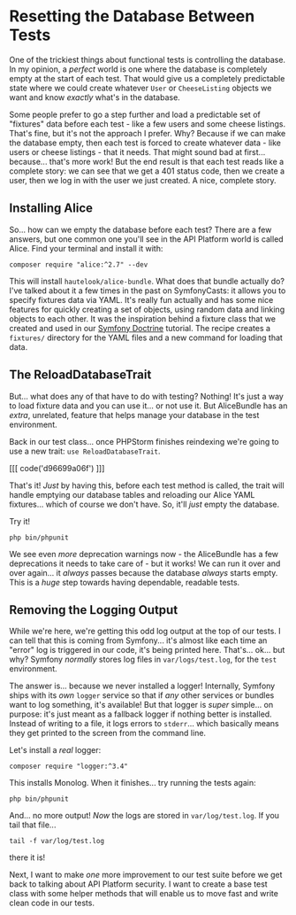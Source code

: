 # Resetting the Database Between Tests

One of the trickiest things about functional tests is controlling the database.
In my opinion, a *perfect* world is one where the database is completely empty
at the start of each test. That would give us a completely predictable state
where we could create whatever `User` or `CheeseListing` objects we want and
know *exactly* what's in the database.

Some people prefer to go a step further and load a predictable set of "fixtures"
data before each test - like a few users and some cheese listings. That's
fine, but it's not the approach I prefer. Why? Because if we can make the database
empty, then each test is forced to create whatever data - like users or cheese
listings - that it needs. That might sound bad at first... because... that's
more work! But the end result is that each test reads like a complete story:
we can see that we get a 401 status code, then we create a user, then we log in
with the user we just created. A nice, complete story.

## Installing Alice

So... how can we empty the database before each test? There are a few answers,
but one common one you'll see in the API Platform world is called Alice. Find
your terminal and install it with:

```terminal
composer require "alice:^2.7" --dev
```

This will install `hautelook/alice-bundle`. What does that bundle actually do?
I've talked about it a few times in the past on SymfonyCasts: it allows you to
specify fixtures data via YAML. It's really fun actually and has some nice features
for quickly creating a set of objects, using random data and linking objects
to each other. It was the inspiration behind a fixture class that we created and
used in our [Symfony Doctrine](https://symfonycasts.com/screencast/symfony-doctrine/fixtures)
tutorial. The recipe creates a `fixtures/` directory for the YAML files and a new
command for loading that data.

## The ReloadDatabaseTrait

But... what does any of that have to do with testing? Nothing! It's just a way
to load fixture data and you can use it... or not use it. But AliceBundle has
an *extra*, unrelated, feature that helps manage your database in the test environment.

Back in our test class... once PHPStorm finishes reindexing we're going to use
a new trait: `use ReloadDatabaseTrait`.

[[[ code('d96699a06f') ]]]

That's it! *Just* by having this, before each test method is called, the trait
will handle emptying our database tables and reloading our Alice YAML fixtures...
which of course we don't have. So, it'll *just* empty the database.

Try it!

```terminal
php bin/phpunit
```

We see even *more* deprecation warnings now - the AliceBundle has a few deprecations
it needs to take care of - but it works! We can run it over and over again... it
*always* passes because the database *always* starts empty. This is a *huge* step
towards having dependable, readable tests.

## Removing the Logging Output

While we're here, we're getting this odd log output at the top of our tests. I
can tell that this is coming from Symfony... it's almost like each time an "error"
log is triggered in our code, it's being printed here. That's... ok... but why?
Symfony *normally* stores log files in `var/logs/test.log`, for the `test`
environment.

The answer is... because we never installed a logger! Internally, Symfony ships
with its *own* `logger` service so that if *any* other services or bundles want
to log something, it's available! But that logger is *super* simple... on purpose:
it's just meant as a fallback logger if nothing better is installed. Instead of
writing to a file, it logs errors to `stderr`... which basically means they get
printed to the screen from the command line.

Let's install a *real* logger:

```terminal
composer require "logger:^3.4"
```

This installs Monolog. When it finishes... try running the tests again:

```terminal-silent
php bin/phpunit
```

And... no more output! *Now* the logs are stored in `var/log/test.log`. If you
tail that file...

```terminal-silent
tail -f var/log/test.log
```

there it is!

Next, I want to make *one* more improvement to our test suite before we get back
to talking about API Platform security. I want to create a base test class with
some helper methods that will enable us to move fast and write clean code in our
tests.

